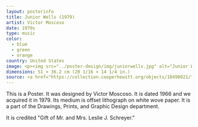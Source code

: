 ```yaml
---
layout: posterinfo
title: Junior Wells (1979)
artist: Victor Moscoso
date: 1970s
type: music
color: 
  - blue
  - green
  - orange
country: United States
image: <p><img src="../poster-design/img/juniorwells.jpg" alt="Junior Wells poster"/></p>
dimensions: 51 × 36.2 cm (20 1/16 × 14 1/4 in.)
source: <a href="https://collection.cooperhewitt.org/objects/18498021/"> https://collection.cooperhewitt.org/objects/18498021/ </a>
---
```


<p> This is a Poster. It was designed by Victor Moscoso. It is dated 1966 and we acquired it in 1979. Its medium is offset lithograph on white wove paper. It is a part of the Drawings, Prints, and Graphic Design department. </p>

<p> It is credited "Gift of Mr. and Mrs. Leslie J. Schreyer." </p>